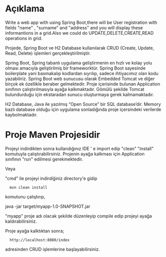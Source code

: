 # Açıklama

Write a web app with using Spring Boot,there will be User registration with fields
"name" , "surname" and "address" and you will display these informantions in a
grid.Also we could do UPDATE,DELETE,CREATE,READ operations in grid.

Projede, Spring Boot ve H2 Database kullanılarak CRUD (Create, Update, Read, Delete) işlemleri
gerçekleştirilmiştir.

Spring Boot, Spring tabanlı uygulama geliştirmenin en hızlı ve kolay yolu olması amacıyla geliştirilmiş
bir frameworktür. Spring Boot sayesinde boilerplate yani basmakalıp kodlardan sıyrılıp, sadece ihtiyacımız
olan kodu yazabiliriz. Spring Boot web sunucusu olarak Embedded Tomcat ve diğer birçok ek  özellikle beraber gelmektedir.
Proje içerisinde bulunan Application sınıfının çalıştırılmasıyla ayağa kalkmaktadır. Gömülü şekilde Tomcat bulundurduğu
için ekstaradan sunucu oluşturmaya gerek kalmamaktadır.

H2 Database, Java ile yazılmış “Open Source” bir SQL database’dir. Memory bazlı database olduğu için uygulama sonladığında
proje içersindeki verilerde kaybolmaktadır.

# Proje Maven Projesidir

Projeyi indirdikten sonra kullandığınız IDE ' e import edip "clean" "install" komutuyla çalıştırabilirsiniz.
Projenin ayağa kalkması için Application sınıfının "run" edilmesi gerekmektedir.

Veya

"cmd" ile projeyi indirdiğiniz directory'e gidip

      mvn clean install 

komutunu çalıştırıp,

java -jar target/myapp-1.0-SNAPSHOT.jar

"myapp" proje adı olacak şekilde düzenleyip compile edip projeyi ayağa kaldırabilirsiniz.

Proje ayağa kalktıktan sonra;

      http://localhost:8080/index 

adresinden CRUD işlemlerine başlayabilirsiniz.
  

